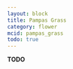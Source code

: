 ```yaml
---
layout: block
title: Pampas Grass
category: flower
mcid: pampas_grass
todo: true
---
```



**TODO**
